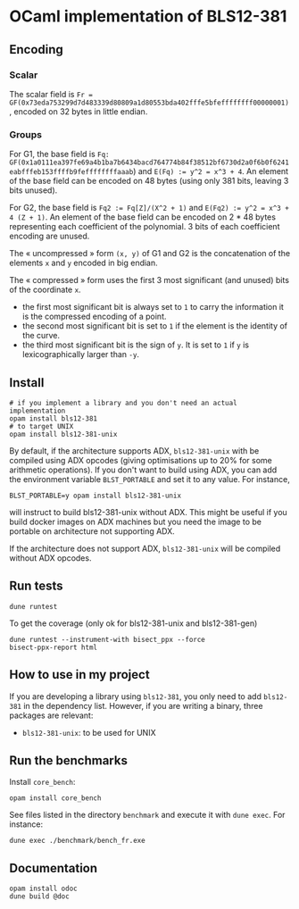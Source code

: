# OCaml implementation of BLS12-381

## Encoding

### Scalar

The scalar field is `Fr = GF(0x73eda753299d7d483339d80809a1d80553bda402fffe5bfeffffffff00000001)`, encoded on 32 bytes in little endian.

### Groups

For G1, the base field is `Fq:
GF(0x1a0111ea397fe69a4b1ba7b6434bacd764774b84f38512bf6730d2a0f6b0f6241eabfffeb153ffffb9feffffffffaaab`)
and `E(Fq) := y^2 = x^3 + 4`. An element of the base field can be encoded on 48 bytes (using only
381 bits, leaving 3 bits unused).

For G2, the base field is `Fq2 := Fq[Z]/(X^2 + 1)` and `E(Fq2) := y^2 = x^3 + 4
(Z + 1)`. An element of the base field can be encoded on 2 * 48 bytes
representing each coefficient of the polynomial. 3 bits of each coefficient
encoding are unused.

The « uncompressed » form `(x, y)` of G1 and G2 is the concatenation of the elements `x` and `y` encoded in big endian.

The « compressed » form uses the first 3 most significant (and unused) bits of
the coordinate `x`.
- the first most significant bit is always set to `1` to carry the information it
is the compressed encoding of a point.
- the second most significant bit is set to `1` if the element is the identity of the curve.
- the third most significant bit is the sign of `y`. It is set to `1` if `y` is
  lexicographically larger than `-y`.

## Install


```shell
# if you implement a library and you don't need an actual implementation
opam install bls12-381
# to target UNIX
opam install bls12-381-unix
```

By default, if the architecture supports ADX, `bls12-381-unix` with be compiled using ADX
opcodes (giving optimisations up to 20% for some arithmetic operations). If you
don't want to build using ADX, you can add the environment variable
`BLST_PORTABLE` and set it to any value.
For instance,
```
BLST_PORTABLE=y opam install bls12-381-unix
```
will instruct to build bls12-381-unix without ADX. This might be useful if you
build docker images on ADX machines but you need the image to be portable on
architecture not supporting ADX.

If the architecture does not support ADX, `bls12-381-unix` will be compiled without ADX opcodes.

## Run tests

```
dune runtest
```

To get the coverage (only ok for bls12-381-unix and bls12-381-gen)
```
dune runtest --instrument-with bisect_ppx --force
bisect-ppx-report html
```

## How to use in my project

If you are developing a library using `bls12-381`, you only need to add `bls12-381` in the dependency list.
However, if you are writing a binary, three packages are relevant:
- `bls12-381-unix`: to be used for UNIX

## Run the benchmarks

Install `core_bench`:

```
opam install core_bench
```

See files listed in the directory `benchmark` and execute it with `dune exec`. For instance:
```
dune exec ./benchmark/bench_fr.exe
```

## Documentation

```
opam install odoc
dune build @doc
```
